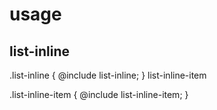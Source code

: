 # usage

## list-inline

.list-inline {
@include list-inline;
}
list-inline-item

.list-inline-item {
@include list-inline-item;
}
